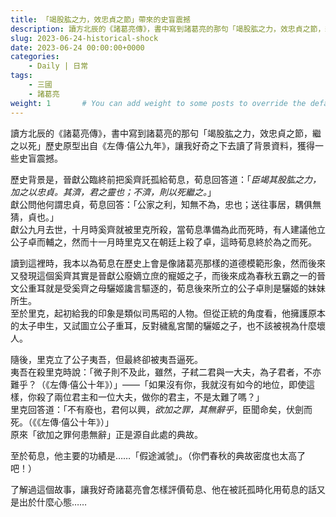 ```yaml
---
title: 「竭股肱之力，效忠貞之節」帶來的史盲震撼
description: 讀方北辰的《諸葛亮傳》，書中寫到諸葛亮的那句「竭股肱之力，效忠貞之節，繼之以死」歷史原型出自《左傳·僖公九年》，讓我好奇之下去讀了背景資料，獲得一些史盲震撼。
slug: 2023-06-24-historical-shock
date: 2023-06-24 00:00:00+0000
categories:
    - Daily | 日常
tags:
    - 三國
    - 諸葛亮
weight: 1       # You can add weight to some posts to override the default sorting (date descending)
---
```

讀方北辰的《諸葛亮傳》，書中寫到諸葛亮的那句「竭股肱之力，效忠貞之節，繼之以死」歷史原型出自《左傳·僖公九年》，讓我好奇之下去讀了背景資料，獲得一些史盲震撼。

歷史背景是，晉獻公臨終前把奚齊託孤給荀息，荀息回答道：「*臣竭其股肱之力，加之以忠貞。其濟，君之靈也；不濟，則以死繼之。*」  
獻公問他何謂忠貞，荀息回答：「公家之利，知無不為，忠也；送往事居，耦俱無猜，貞也。」  
獻公九月去世，十月時奚齊就被里克所殺，當荀息準備為此而死時，有人建議他立公子卓而輔之，然而十一月時里克又在朝廷上殺了卓，這時荀息終於為之而死。

讀到這裡時，我本以為荀息在歷史上會是像諸葛亮那樣的道德模範形象，然而後來又發現這個奚齊其實是晉獻公廢嫡立庶的寵姬之子，而後來成為春秋五霸之一的晉文公重耳就是受奚齊之母驪姬讒言驅逐的，荀息後來所立的公子卓則是驪姬的妹妹所生。    
至於里克，起初給我的印象是類似司馬昭的人物。但從正統的角度看，他擁護原本的太子申生，又試圖立公子重耳，反對穢亂宮闈的驪姬之子，也不該被視為什麼壞人。

隨後，里克立了公子夷吾，但最終卻被夷吾逼死。  
夷吾在殺里克時說：「微子則不及此，雖然，子弒二君與一大夫，為子君者，不亦難乎？（《左傳·僖公十年》）」——「如果沒有你，我就沒有如今的地位，即使這樣，你殺了兩位君主和一位大夫，做你的君主，不是太難了嗎？」  
里克回答道：「不有廢也，君何以興，*欲加之罪，其無辭乎*，臣聞命矣，伏劍而死。（《《左傳·僖公十年》）」  
原來「欲加之罪何患無辭」正是源自此處的典故。

至於荀息，他主要的功績是……「假途滅虢」。（你們春秋的典故密度也太高了吧！）

了解過這個故事，讓我好奇諸葛亮會怎樣評價荀息、他在被託孤時化用荀息的話又是出於什麼心態……